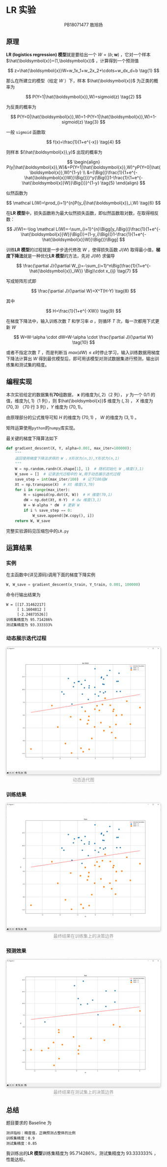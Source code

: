 # LR 实验

<center>PB18071477  敖旭扬</center>

## 原理

**LR (logistics regression) 模型**就是要给出一个 $W=(b;\boldsymbol{w})$ ，它对一个样本 $\hat{\boldsymbol{x}}=(1,\boldsymbol{x})$ ，计算得到一个预测值

$$
z=\hat{\boldsymbol{x}}W=w_1x_1+w_2x_2+\cdots+w_dx_d+b \tag{1}
$$

那么在所建立的模型（给定 $W$ ）下，样本 $\hat{\boldsymbol{x}}$ 为正类的概率为

$$
P(Y=1|\hat{\boldsymbol{x}},W)=sigmoid(z) \tag{2}
$$

为反类的概率为

$$
P(Y=0|\hat{\boldsymbol{x}},W)=1-P(Y=1|\hat{\boldsymbol{x}},W)=1-sigmoid(z) \tag{3}
$$

一般 `sigmoid` 函数取

$$
f(x)=\frac{1}{1+e^{-x}} \tag{4}
$$

则样本 $(\hat{\boldsymbol{x}},y)$ 出现的概率为

$$
\begin{align}
P(y|\hat{\boldsymbol{x}},W)&=P(Y=1|\hat{\boldsymbol{x}},W)^yP(Y=0|\hat{\boldsymbol{x}},W)^{1-y} \\
&={\Big{(}\frac{1}{1+e^{-\hat{\boldsymbol{x}}W}}\Big{)}}^y{\Big{(}1-\frac{1}{1+e^{-\hat{\boldsymbol{x}}W}}\Big{)}}^{1-y} \tag{5}
\end{align}
$$

似然函数为

$$
\mathcal L(W)=\prod_{i=1}^{n}P(y_i|\hat{\boldsymbol{x}}_i,W) \tag{6}
$$

在**LR 模型**中，损失函数称为最大似然损失函数，即似然函数取对数，在取得相反数：

$$
J(W)=-\log \mathcal L(W)=-\sum_{i=1}^{n}\Bigg[y_i\Big{(}\frac{1}{1+e^{-\hat{\boldsymbol{x}}W}}\Big{)}+(1-y_i)\Big{(}1-\frac{1}{1+e^{-\hat{\boldsymbol{x}}W}}\Big{)}\Bigg]
$$

训练**LR 模型**的过程就是一步步迭代修改 $W$ ，使得损失函数 $J(W)$ 取得最小值，**梯度下降法**就是一种优化**LR 模型**的方法，先对 $J(W)$ 求偏导

$$
\frac{\partial J}{\partial W_j}=-\sum_{i=1}^n\Big(\frac{1}{1+e^{-\hat{\boldsymbol{x}}_iW}} \Big)\cdot x_{ij} \tag{7}
$$

写成矩阵形式即

$$
\frac{\partial J}{\partial W}=X^T(H-Y) \tag{8}
$$

其中

$$
H=\frac{1}{1+e^{-XW}} \tag{9}
$$

在梯度下降法中，输入训练次数 $T$ 和学习率 $\alpha$ ，则循环 $T$ 次，每一次都用下式更新 $W$

$$
W=W-\alpha \cdot dW=W-\alpha \cdot \frac{\partial J}{\partial W} \tag{10}
$$

或者不指定次数 $T$ ，而是判断当 $max(dW) \leq \varepsilon$时停止学习，输入训练数据用梯度下降法计算出 $W$ 得到最优模型后，即可用该模型对测试数据集进行预测，输出训练集和测试集的精度。

## 编程实现

本次实验给定的数据集有**70**组数据， $\boldsymbol{x}$ 的维度为$(,2)$（2 列）， $y$ 为一个 $0/1$ 的值，维度为$(,1)$（1 列），则 $\hat{\boldsymbol{x}}$ 维度为 $(,3)$ ， $X$ 维度为 $(70,3)$ （70 行 3 列），$Y$ 维度为 $(70,1)$。

由原理部分的公式推导可知 $H$ 的维度为 $(70,1)$ ， $W$ 的维度为 $(3,1)$ 。

矩阵运算使用`python`的`numpy`库实现。

最关键的梯度下降算法如下

```python
def gradient_descent(X, Y, alpha=0.001, max_iter=100000):
    """
    返回使用梯度下降法求得的 W ，X形状为(n,3),Y形状为(n,1)
    """
    W = np.random.randn(X.shape[1], 1)  # 随机初始化 W ,维度(3,1)
    W_save = []  # 记录迭代过程中的 W,用于动态展示迭代过程
    save_step = int(max_iter/100)  # 记下100组W
    Xt = np.transpose(X)  # Xt 维度(3,70)
    for i in range(max_iter):
        H = sigmoid(np.dot(X, W))  # H 维度(70,1)
        dW = np.dot(Xt, H-Y)  # dw 维度(3,1)
        W = W-alpha * dW  # 更新 W
        if i % save_step == 0:
            W_save.append([W.copy(), i])
    return W, W_save
```

完整实验源码见压缩包中的`LR.py`

## 运算结果

### 实例

在主函数中(详见源码)调用下面的梯度下降实例

```python
W, W_save = gradient_descent(x_train, Y_train, 0.001, 100000)
```

命令行输出结果为

```text
W = [[17.31462217]
 	 [ 1.1604812 ]
 	 [-2.24873526]]
训练集精度为 95.714286%
测试集精度为 93.333333%
```

### 动态展示迭代过程

<center>
    <img style="border-radius: 0.3125em;
    box-shadow: 0 2px 4px 0 rgba(34,36,38,.12),0 2px 10px 0 rgba(34,36,38,.08);" 
    src="img/fig0.png">
    <br>
    <div style="color:orange; border-bottom: 1px solid #d9d9d9;
    display: inline-block;
    color: #999;
    padding: 2px;">动态迭代图</div>
</center>

### 训练结果

<center>
    <img style="border-radius: 0.3125em;
    box-shadow: 0 2px 4px 0 rgba(34,36,38,.12),0 2px 10px 0 rgba(34,36,38,.08);" 
    src="img/fig1.png">
    <br>
    <div style="color:orange; border-bottom: 1px solid #d9d9d9;
    display: inline-block;
    color: #999;
    padding: 2px;">最终结果在训练集上的决策边界</div>
</center>

### 预测效果

<center>
    <img style="border-radius: 0.3125em;
    box-shadow: 0 2px 4px 0 rgba(34,36,38,.12),0 2px 10px 0 rgba(34,36,38,.08);" 
    src="img/fig2.png">
    <br>
    <div style="color:orange; border-bottom: 1px solid #d9d9d9;
    display: inline-block;
    color: #999;
    padding: 2px;">最终结果在测试集上的决策边界</div>
</center>

## 总结

题目要求的 Baseline 为

```text
测评指标：精度值，正确预测占整体的比例
训练集精度：0.9
测试集精度：0.85
```

我训练出的**LR 模型**训练集精度为 $95.714286\%$，测试集精度为 $93.333333\%$ ，性能达标。
